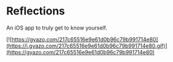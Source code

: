 # Reflections
An iOS app to truly get to know yourself.

[![https://gyazo.com/217c65516e9e61d0b96c79b991714e80](https://i.gyazo.com/217c65516e9e61d0b96c79b991714e80.gif)](https://gyazo.com/217c65516e9e61d0b96c79b991714e80)
